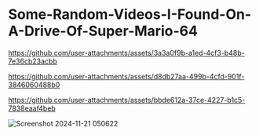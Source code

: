 # Some-Random-Videos-I-Found-On-A-Drive-Of-Super-Mario-64



https://github.com/user-attachments/assets/3a3a0f9b-a1ed-4cf3-b48b-7e36cb23acbb


https://github.com/user-attachments/assets/d8db27aa-499b-4cfd-901f-3846060488b0



https://github.com/user-attachments/assets/bbde612a-37ce-4227-b1c5-7838eaaf4beb

![Screenshot 2024-11-21 050622](https://github.com/user-attachments/assets/86e72516-2c5b-4ee5-857b-6325942907e0)
